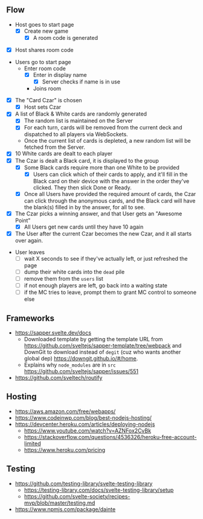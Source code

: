 
## Flow

- Host goes to start page
   - [x] Create new game
      - [x] A room code is generated
- [x] Host shares room code
- Users go to start page
   - Enter room code
      - [x] Enter in display name
         - [x] Server checks if name is in use
      - Joins room
- [x] The "Card Czar" is chosen
   - [x] Host sets Czar
- [x] A list of Black & White cards are randomly generated
   - [x] The random list is maintained on the Server
   - [x] For each turn, cards will be removed from the current deck and
     dispatched to all players via WebSockets.
   - Once the current list of cards is depleted, a new random list will be
     fetched from the Server.
- [x] 10 White cards are dealt to each player
- [x] The Czar is dealt a Black card, it is displayed to the group
   - [x] Some Black cards require more than one White to be provided
      - [x] Users can click which of their cards to apply, and it'll fill in the
        Black card on their device with the answer in the order they've clicked.
        They then slick Done or Ready.
   - [x] Once all Users have provided the required amount of cards, the Czar can
     click through the anonymous cards, and the Black card will have the
     blank(s) filled in by the answer, for all to see.
- [x] The Czar picks a winning answer, and that User gets an "Awesome Point"
   - [x] All Users get new cards until they have 10 again
- [x] The User after the current Czar becomes the new Czar, and it all starts
  over again.
- User leaves
   - [ ] wait X seconds to see if they've actually left, or just refreshed the page
   - [ ] dump their white cards into the `dead` pile
   - [ ] remove them from the `users` list
   - [ ] if not enough players are left, go back into a waiting state
   - [ ] if the MC tries to leave, prompt them to grant MC control to someone else

## Frameworks

- https://sapper.svelte.dev/docs
  - Downloaded template by getting the template URL from
  https://github.com/sveltejs/sapper-template/tree/webpack and DownGit to
  download instead of `degit` (cuz who wants another global dep)
  https://downgit.github.io/#/home.
  - Explains why `node_modules` are in `src` https://github.com/sveltejs/sapper/issues/551
- https://github.com/sveltech/routify

## Hosting

- https://aws.amazon.com/free/webapps/
- https://www.codeinwp.com/blog/best-nodejs-hosting/
- https://devcenter.heroku.com/articles/deploying-nodejs
  - https://www.youtube.com/watch?v=AZNFox2CvBk
  - https://stackoverflow.com/questions/4536326/heroku-free-account-limited
  - https://www.heroku.com/pricing

## Testing

- https://github.com/testing-library/svelte-testing-library
  - https://testing-library.com/docs/svelte-testing-library/setup
  - https://github.com/svelte-society/recipes-mvp/blob/master/testing.md
- https://www.npmjs.com/package/dainte